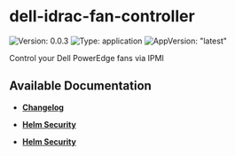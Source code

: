 # dell-idrac-fan-controller

![Version: 0.0.3](https://img.shields.io/badge/Version-0.0.3-informational?style=flat-square) ![Type: application](https://img.shields.io/badge/Type-application-informational?style=flat-square) ![AppVersion: "latest"](https://img.shields.io/badge/AppVersion-"latest"-informational?style=flat-square)

Control your Dell PowerEdge fans via IPMI

## Available Documentation

- [**Changelog**](CHANGELOG)

- [**Helm Security**](container-security)

- [**Helm Security**](helm-security)

